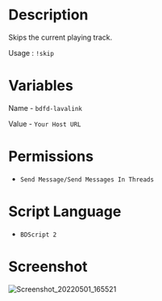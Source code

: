 # Description

Skips the current playing track.

Usage : ` !skip `

# Variables

Name - ` bdfd-lavalink `

Value - ` Your Host URL `

# Permissions

- ` Send Message/Send Messages In Threads `

# Script Language

- ` BDScript 2 `

# Screenshot
![Screenshot_20220501_165521](https://user-images.githubusercontent.com/95774950/166144092-7be18005-9053-4f16-ae44-fa61e5a828b3.png)
